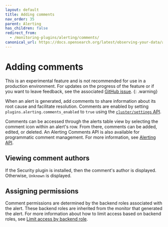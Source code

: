 ```yaml
---
layout: default
title: Adding comments
nav_order: 35
parent: Alerting
has_children: false
redirect_from:
  - /monitoring-plugins/alerting/comments/
canonical_url: https://docs.opensearch.org/latest/observing-your-data/alerting/comments/
---
```


# Adding comments

This is an experimental feature and is not recommended for use in a production environment. For updates on the progress of the feature or if you want to leave feedback, see the associated [GitHub issue](https://github.com/opensearch-project/OpenSearch-Dashboards/issues/6999).
{: .warning}

When an alert is generated, add comments to share information about its root cause and facilitate resolution. Comments are enabled by setting `plugins.alerting.comments_enabled` to `true` using the [`cluster/settings` API]({{site.url}}{{site.baseurl}}/observing-your-data/alerting/settings/).

Comments can be accessed through the alerts table view by selecting the comment icon within an alert's row. From there, comments can be added, edited, or deleted. An Alerting Comments API is also available for programmatic comment management. For more information, see [Alerting API]({{site.url}}{{site.baseurl}}/observing-your-data/alerting/api/).

## Viewing comment authors

If the Security plugin is installed, then the comment's author is displayed. Otherwise, `Unknown` is displayed.

## Assigning permissions

Comment permissions are determined by the backend roles associated with the alert. These backend roles are inherited from the monitor that generated the alert. For more information about how to limit access based on backend roles, see [Limit access by backend role]({{site.url}}{{site.baseurl}}/observing-your-data/alerting/security/#advanced-limit-access-by-backend-role).
